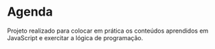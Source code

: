 # Agenda
Projeto realizado para colocar em prática os conteúdos aprendidos em JavaScript e exercitar a lógica de programação. 

